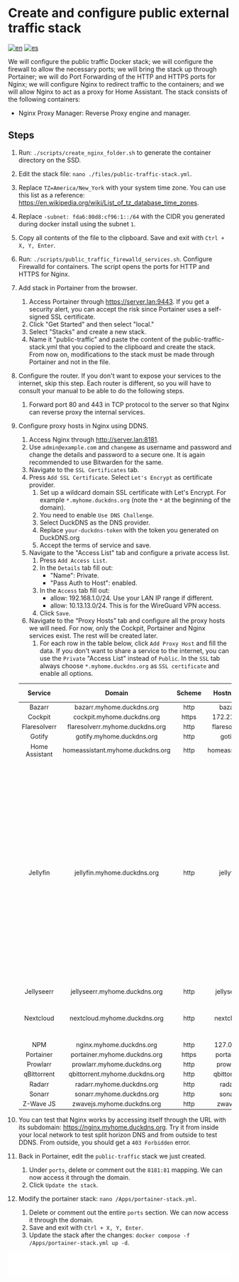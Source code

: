# Create and configure public external traffic stack

[![en](https://img.shields.io/badge/lang-en-blue.svg)](Create%20and%20configure%20public%20external%20traffic%20stack.md)
[![es](https://img.shields.io/badge/lang-es-blue.svg)](Create%20and%20configure%20public%20external%20traffic%20stack.es.md)

We will configure the public traffic Docker stack; we will configure the firewall to allow the necessary ports; we will bring the stack up through Portainer; we will do Port Forwarding of the HTTP and HTTPS ports for Nginx; we will configure Nginx to redirect traffic to the containers; and we will allow Nginx to act as a proxy for Home Assistant. The stack consists of the following containers:

- Nginx Proxy Manager: Reverse Proxy engine and manager.

## Steps

1. Run: `./scripts/create_nginx_folder.sh` to generate the container directory on the SSD.
2. Edit the stack file: `nano ./files/public-traffic-stack.yml`.
3. Replace `TZ=America/New_York` with your system time zone. You can use this list as a reference: https://en.wikipedia.org/wiki/List_of_tz_database_time_zones.
4. Replace `-subnet: fda6:80d8:cf96:1::/64` with the CIDR you generated during docker install using the subnet `1`.
5. Copy all contents of the file to the clipboard. Save and exit with `Ctrl + X, Y, Enter`.
6. Run: `./scripts/public_traffic_firewalld_services.sh`. Configure Firewalld for containers. The script opens the ports for HTTP and HTTPS for Nginx.
7. Add stack in Portainer from the browser.
    1. Access Portainer through https://server.lan:9443. If you get a security alert, you can accept the risk since Portainer uses a self-signed SSL certificate.
    2. Click "Get Started" and then select "local."
    3. Select "Stacks" and create a new stack.
    4. Name it "public-traffic" and paste the content of the public-traffic-stack.yml that you copied to the clipboard and create the stack. From now on, modifications to the stack must be made through Portainer and not in the file.
8. Configure the router. If you don't want to expose your services to the internet, skip this step. Each router is different, so you will have to consult your manual to be able to do the following steps.
    1. Forward port 80 and 443 in TCP protocol to the server so that Nginx can reverse proxy the internal services.
9. Configure proxy hosts in Nginx using DDNS.
    1. Access Nginx through http://server.lan:8181.
    2. Use ` admin@example.com ` and `changeme` as username and password and change the details and password to a secure one. It is again recommended to use Bitwarden for the same.
    3. Navigate to the `SSL Certificates` tab.
    4. Press `Add SSL Certificate`. Select `Let's Encrypt` as certificate provider.
        1. Set up a wildcard domain SSL certificate with Let's Encrypt. For example `*.myhome.duckdns.org` (note the `*` at the beginning of the domain).
        2. You need to enable `Use DNS Challenge`.
        3. Select DuckDNS as the DNS provider.
        4. Replace `your-duckdns-token` with the token you generated on DuckDNS.org
        5. Accept the terms of service and save.
    5. Navigate to the "Access List" tab and configure a private access list.
        1. Press `Add Access List`.
        2. In the `Details` tab fill out:
            - "Name": Private.
            - "Pass Auth to Host": enabled.
        3. In the `Access` tab fill out:
            - allow: 192.168.1.0/24. Use your LAN IP range if different.
            - allow: 10.13.13.0/24. This is for the WireGuard VPN access.
        4. Click `Save`.
    6. Navigate to the “Proxy Hosts” tab and configure all the proxy hosts we will need. For now, only the Cockpit, Portainer and Nginx services exist. The rest will be created later.
        1. For each row in the table below, click `Add Proxy Host` and fill the data. If you don't want to share a service to the internet, you can use the `Private` "Access List" instead of `Public`. In the `SSL` tab always choose `*.myhome.duckdns.org` as `SSL certificate` and enable all options.

    |    Service     |              Domain              | Scheme |   Hostname    | Port | Block Exploits | Websockets | Access List | Advanced                                                                                                                                                                                                                                                                                                                                                                                                                                                                                                                                                                                                                             |
    |:--------------:|:--------------------------------:|:------:|:-------------:|:----:|:--------------:|:----------:|:-----------:|--------------------------------------------------------------------------------------------------------------------------------------------------------------------------------------------------------------------------------------------------------------------------------------------------------------------------------------------------------------------------------------------------------------------------------------------------------------------------------------------------------------------------------------------------------------------------------------------------------------------------------------|
    |     Bazarr     |    bazarr.myhome.duckdns.org     |  http  |    bazarr     | 6767 |    enabled     |  enabled   |   Public    | N/A                                                                                                                                                                                                                                                                                                                                                                                                                                                                                                                                                                                                                                  |
    |    Cockpit     |    cockpit.myhome.duckdns.org    | https  |  172.21.0.1   | 9090 |    enabled     |  enabled   |   Private   | N/A                                                                                                                                                                                                                                                                                                                                                                                                                                                                                                                                                                                                                                  |
    |  Flaresolverr  | flaresolverr.myhome.duckdns.org  |  http  | flaresolverr  | 8191 |    enabled     |  enabled   |   Private   | N/A                                                                                                                                                                                                                                                                                                                                                                                                                                                                                                                                                                                                                                  |
    |     Gotify     |    gotify.myhome.duckdns.org     |  http  |    gotify     |  80  |    enabled     |  enabled   |   Public    | N/A                                                                                                                                                                                                                                                                                                                                                                                                                                                                                                                                                                                                                                  |
    | Home Assistant | homeassistant.myhome.duckdns.org |  http  | homeassistant | 8123 |    enabled     |  enabled   |   Public    | N/A                                                                                                                                                                                                                                                                                                                                                                                                                                                                                                                                                                                                                                  |
    |    Jellyfin    |   jellyfin.myhome.duckdns.org    |  http  |   jellyfin    | 8096 |    enabled     |  enabled   |   Public    | <pre><code># Disable buffering when the nginx proxy gets very resource heavy upon streaming<br>proxy_buffering off;<br># Proxy main Jellyfin traffic<br>proxy_set_header X-Real-IP \$remote_addr;<br>proxy_set_header X-Forwarded-Protocol \$scheme;<br>proxy_set_header X-Forwarded-Host $http_host;<br>proxy_headers_hash_max_size 2048;<br>proxy_headers_hash_bucket_size 128;<br># Security / XSS Mitigation Headers<br># NOTE: X-Frame-Options may cause issues with the webOS app<br>add_header X-Frame-Options "SAMEORIGIN";<br>add_header X-XSS-Protection "0";<br>add_header X-Content-Type-Options "nosniff";</code></pre> |
    |   Jellyseerr   |  jellyseerr.myhome.duckdns.org   |  http  |  jellyseerr   | 5055 |    enabled     |  enabled   |   Public    | N/A                                                                                                                                                                                                                                                                                                                                                                                                                                                                                                                                                                                                                                  |
    |   Nextcloud    |   nextcloud.myhome.duckdns.org   |  http  |   nextcloud   |  80  |    enabled     |  enabled   |   Public    | <pre><code>client_body_buffer_size 512k;<br>proxy_read_timeout 86400s;<br>client_max_body_size 0;</code></pre>                                                                                                                                                                                                                                                                                                                                                                                                                                                                                                                       |
    |      NPM       |     nginx.myhome.duckdns.org     |  http  |   127.0.0.1   |  81  |    enabled     |  enabled   |   Private   | N/A                                                                                                                                                                                                                                                                                                                                                                                                                                                                                                                                                                                                                                  |
    |   Portainer    |   portainer.myhome.duckdns.org   | https  |   portainer   | 9443 |    enabled     |  enabled   |   Private   | N/A                                                                                                                                                                                                                                                                                                                                                                                                                                                                                                                                                                                                                                  |
    |    Prowlarr    |   prowlarr.myhome.duckdns.org    |  http  |   prowlarr    | 9696 |    enabled     |  enabled   |   Public    | N/A                                                                                                                                                                                                                                                                                                                                                                                                                                                                                                                                                                                                                                  |
    |  qBittorrent   |  qbittorrent.myhome.duckdns.org  |  http  |  qbittorrent  | 8080 |    enabled     |  enabled   |   Public    | N/A                                                                                                                                                                                                                                                                                                                                                                                                                                                                                                                                                                                                                                  |
    |     Radarr     |    radarr.myhome.duckdns.org     |  http  |    radarr     | 7878 |    enabled     |  enabled   |   Public    | N/A                                                                                                                                                                                                                                                                                                                                                                                                                                                                                                                                                                                                                                  |
    |     Sonarr     |    sonarr.myhome.duckdns.org     |  http  |    sonarr     | 8989 |    enabled     |  enabled   |   Public    | N/A                                                                                                                                                                                                                                                                                                                                                                                                                                                                                                                                                                                                                                  |
    |   Z-Wave JS    |    zwavejs.myhome.duckdns.org    |  http  |    zwavejs    | 8091 |    enabled     |  enabled   |   Private   | N/A                                                                                                                                                                                                                                                                                                                                                                                                                                                                                                                                                                                                                                  |

10. You can test that Nginx works by accessing itself through the URL with its subdomain: https://nginx.myhome.duckdns.org. Try it from inside your local network to test split horizon DNS and from outside to test DDNS. From outside, you should get a `403 Forbidden` error.
11. Back in Portainer, edit the `public-traffic` stack we just created.
    1. Under `ports`, delete or comment out the `8181:81` mapping. We can now access it through the domain.
    2. Click `Update the stack`.
12. Modify the portainer stack: `nano /Apps/portainer-stack.yml`.
    1. Delete or comment out the entire `ports` section. We can now access it through the domain.
    2. Save and exit with `Ctrl + X, Y, Enter`.
    3. Update the stack after the changes: `docker compose -f /Apps/portainer-stack.yml up -d`.

[<img width="33.3%" src="buttons/prev-Configure dns.svg" alt="Configure DNS">](Configure%20dns.md)[<img width="33.3%" src="buttons/jump-Index.svg" alt="Index">](README.md)[<img width="33.3%" src="buttons/next-Create and configure nextcloud stack.svg" alt="Create and configure Nextcloud stack">](Create%20and%20configure%20nextcloud%20stack.md)

